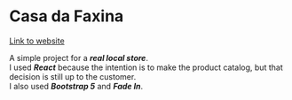 # Casa da Faxina
[Link to website](https://casadafaxina.vercel.app/)

A simple project for a ***real local store***.\
I used ***React*** because the intention is to make the product catalog, but that decision is still up to the customer.\
I also used ***Bootstrap 5*** and ***Fade In***.
